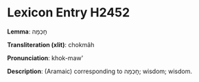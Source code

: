 # Lexicon Entry H2452

**Lemma**: חׇכְמָה

**Transliteration (xlit)**: chokmâh

**Pronunciation**: khok-maw'

**Description**:
(Aramaic) corresponding to חׇכְמָה; wisdom; wisdom.
